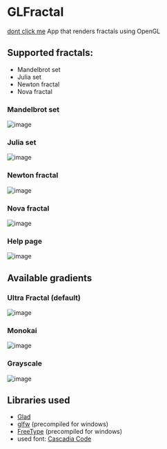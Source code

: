 # GLFractal
[dont click me](https://www.sspu-opava.cz/static/UserFiles/File/_sablony/CJ_II/VY_32_INOVACE_D-10-12.pdf) 
App that renders fractals using OpenGL
## Supported fractals:
- Mandelbrot set
- Julia set
- Newton fractal
- Nova fractal
### Mandelbrot set
![image](https://user-images.githubusercontent.com/46282097/151607444-bc8c281e-98bc-42f5-a9ca-2bdfc0c8c80f.png)
### Julia set
![image](https://user-images.githubusercontent.com/46282097/151607498-84dd53ab-c9a4-45c6-97c5-8fbc5ad13aa4.png)
### Newton fractal
![image](https://user-images.githubusercontent.com/46282097/151607555-f0ddeca1-5dba-416f-82ab-aba72914f06b.png)
### Nova fractal
![image](https://user-images.githubusercontent.com/46282097/155191717-ec2ec72f-4924-4e3a-9487-3badeda6b6d6.png)
### Help page
![image](https://user-images.githubusercontent.com/46282097/151577734-e1331e1e-2293-41ac-a982-3271fae741ee.png)
## Available gradients
### Ultra Fractal (default)
![image](https://user-images.githubusercontent.com/46282097/151606342-43e458a2-2f7c-4c1b-a53d-d64be7a78540.png)
### Monokai
![image](https://user-images.githubusercontent.com/46282097/151606434-4a5298e3-7bd8-462e-9be2-733c59692339.png)
### Grayscale
![image](https://user-images.githubusercontent.com/46282097/151606492-a690e39b-4a14-4614-a419-14628263e8fa.png)
## Libraries used
- [Glad](https://glad.dav1d.de)
- [glfw](https://github.com/glfw/glfw) (precompiled for windows)
- [FreeType](https://freetype.org/index.html) (precompiled for windows)
- used font: [Cascadia Code](https://github.com/microsoft/cascadia-code)
